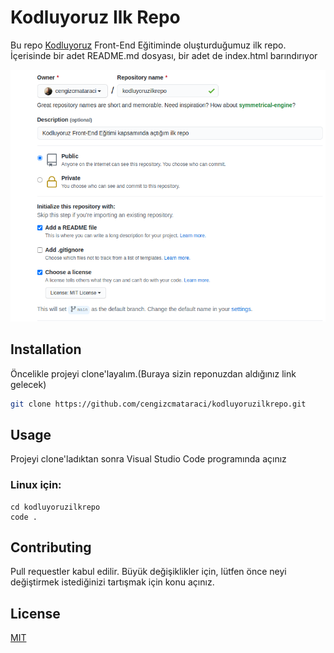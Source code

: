 # Kodluyoruz Ilk Repo
Bu repo [Kodluyoruz](https://kodluyoruz.org) Front-End Eğitiminde oluşturduğumuz ilk repo. İçerisinde bir adet README.md dosyası, bir adet de index.html barındırıyor

![github](github.png)

## Installation
Öncelikle projeyi clone'layalım.(Buraya sizin reponuzdan aldığınız link gelecek)
```bash
git clone https://github.com/cengizcmataraci/kodluyoruzilkrepo.git
```
## Usage
Projeyi clone'ladıktan sonra Visual Studio Code programında açınız
### Linux için:
```
cd kodluyoruzilkrepo
code .
```
## Contributing
Pull requestler kabul edilir. Büyük değişiklikler için, lütfen önce neyi değiştirmek istediğinizi tartışmak için konu açınız.
## License
[MIT](https://mit-license.org/)
